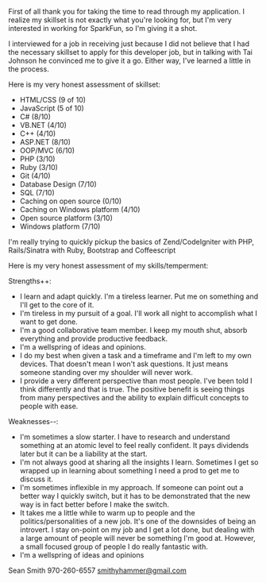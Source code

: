 First of all thank you for taking the time to read through my application.  I realize my skillset is not exactly what you're looking for, but I'm very interested in working for SparkFun, so I'm giving it a shot.

I interviewed for a job in receiving just because I did not believe that I had the necessary skillset to apply for this developer job, but in talking with Tai Johnson he convinced me to give it a go.  Either way, I've learned a little in the process.

Here is my very honest assessment of skillset:

- HTML/CSS (9 of 10)
- JavaScript (5 of 10)
- C# (8/10)
- VB.NET (4/10)
- C++ (4/10)
- ASP.NET (8/10)
- OOP/MVC (6/10)
- PHP (3/10)
- Ruby (3/10)
- Git (4/10)
- Database Design (7/10)
- SQL (7/10)
- Caching on open source (0/10)
- Caching on Windows platform (4/10)
- Open source platform (3/10)
- Windows platform (7/10)

I'm really trying to quickly pickup the basics of Zend/CodeIgniter with PHP, Rails/Sinatra with Ruby, Bootstrap and Coffeescript

Here is my very honest assessment of my skills/temperment:

Strengths++:

- I learn and adapt quickly.  I'm a tireless learner.  Put me on something and I'll get to the core of it.
- I'm tireless in my pursuit of a goal.  I'll work all night to accomplish what I want to get done.
- I'm a good collaborative team member.  I keep my mouth shut, absorb everything and provide productive feedback.
- I'm a wellspring of ideas and opinions.
- I do my best when given a task and a timeframe and I'm left to my own devices.  That doesn't mean I won't ask questions.  It just means someone standing over my shoulder will never work.
- I provide a very different perspective than most people.  I've been told I think differently and that is true.  The positive benefit is seeing things from many perspectives and the ability to explain difficult concepts to people with ease.

Weaknesses--:

- I'm sometimes a slow starter.  I have to research and understand something at an atomic level to feel really confident.  It pays dividends later but it can be a liability at the start.
- I'm not always good at sharing all the insights I learn.  Sometimes I get so wrapped up in learning about something I need a prod to get me to discuss it.
- I'm sometimes inflexible in my approach.  If someone can point out a better way I quickly switch, but it has to be demonstrated that the new way is in fact better before I make the switch.
- It takes me a little while to warm up to people and the politics/personalities of a new job.  It's one of the downsides of being an introvert.  I stay on-point on my job and I get a lot done, but dealing with a large amount of people will never be something I'm good at.  However, a small focused group of people I do really fantastic with.
- I'm a wellspring of ideas and opinions

Sean Smith
970-260-6557
smithyhammer@gmail.com